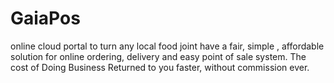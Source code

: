 # GaiaPos
online cloud portal to turn any local food joint have a fair, simple , affordable solution for online ordering, delivery and easy point of sale system. The cost of Doing Business Returned to you faster, without commission ever. 
